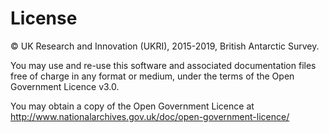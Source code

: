 # License

© UK Research and Innovation (UKRI), 2015-2019, British Antarctic Survey.

You may use and re-use this software and associated documentation files free of charge in any format or medium, under the terms of the Open Government Licence v3.0.

You may obtain a copy of the Open Government Licence at http://www.nationalarchives.gov.uk/doc/open-government-licence/
